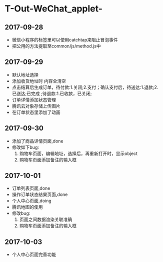 # T-Out-WeChat_applet-
## 2017-09-28
-  微信小程序的标签里可以使用catchtap来阻止冒泡事件
-  把公用的方法提取至common/js/method.js中
## 2017-09-29
-  默认地址选择
-  添加收货地址时 内容全清空
-  点击结算后生成订单，待付款:1.关闭;2.支付；确认支付后，待送达:1.退款;2.已送达;已完成 ;待退款:1.已收款，已关闭;
-  订单详情添加状态管理
-  腾讯云对象存储上传图片
-  在订单状态里添加了动画

## 2017-09-30
-  添加了商品详情页面,done
-  修改如下bug:
    1. 购物车页面，编辑地址，选择后，再重新打开时，显示object
    2. 购物车页面添加备注的输入框

## 2017-10-01

- 订单列表页面,done
- 操作订单状态结果页面,done
- 个人中心页面,doing 
- 腾讯地图的使用
- 修改bug:
    1. 页面之间数据渲染关联准确
    2. 购物车页面添加备注的输入框

## 2017-10-03
- 个人中心页面完善功能